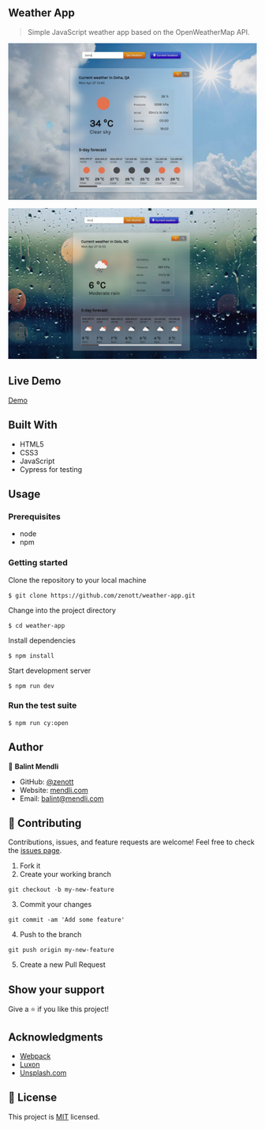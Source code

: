 ## Weather App

> Simple JavaScript weather app based on the OpenWeatherMap API.

![weather-clear](img/weather-clear.jpg)

![weather-rain](img/weather-rain.jpg)

## Live Demo

[Demo](https://raw.githack.com/zenott/weather-app/master/dist/index.html)

## Built With

- HTML5
- CSS3
- JavaScript
- Cypress for testing

## Usage

### Prerequisites

- node
- npm

### Getting started

Clone the repository to your local machine

```
$ git clone https://github.com/zenott/weather-app.git
```

Change into the project directory

```
$ cd weather-app
```

Install dependencies

```
$ npm install
```

Start development server

```
$ npm run dev
```

### Run the test suite

```
$ npm run cy:open
```

## Author

👤 **Balint Mendli**

- GitHub: [@zenott](https://github.com/zenott)
- Website: [mendli.com](https://mendli.com)
- Email: [balint@mendli.com](mailto:balint@mendli.com)

## 🤝 Contributing

Contributions, issues, and feature requests are welcome!
Feel free to check the [issues page](https://github.com/zenott/react-calculator/issues/).

1. Fork it
2. Create your working branch

```
git checkout -b my-new-feature
```

3. Commit your changes

```
git commit -am 'Add some feature'
```

4. Push to the branch

```
git push origin my-new-feature
```

5. Create a new Pull Request

## Show your support

Give a ⭐️ if you like this project!

## Acknowledgments

- [Webpack](https://webpack.js.org/)
- [Luxon](https://moment.github.io/luxon/)
- [Unsplash.com](https://unsplash.com)

## 📝 License

This project is [MIT](LICENSE.md) licensed.
